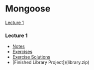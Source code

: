 # Mongoose

[Lecture 1](#lecture-1)

### Lecture 1

- [Notes](lecture01-notes.md)
- [Exercises](lecture01-exercises.md)
- [Exercise Solutions](lecture01-exercise-solutions.md)
- [Finished Library Project])(library.zip)
